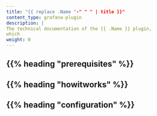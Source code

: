 ```yaml
---
title: "{{ replace .Name "-" " " | title }}"
content_type: grafana-plugin
description: |
The technical documentation of the {{ .Name }} plugin,
which
weight: 0
---
```


<!-- overview -->

<!-- body -->

<!-- Add the prerequisites section only if needed -->
## {{% heading "prerequisites" %}}

## {{% heading "howitworks" %}}

## {{% heading "configuration" %}}